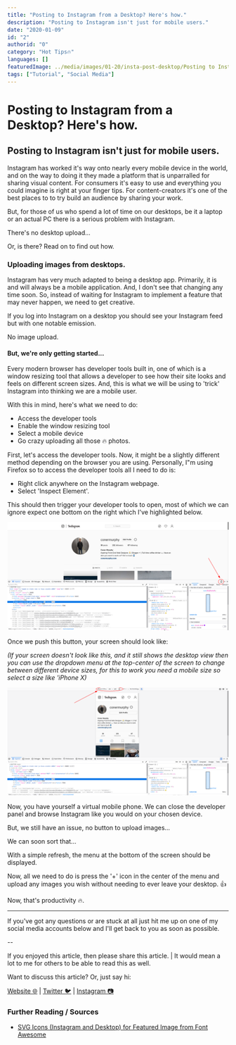 ```yaml
---
title: "Posting to Instagram from a Desktop? Here's how."
description: "Posting to Instagram isn't just for mobile users."
date: "2020-01-09"
id: "2"
authorid: "0"
category: "Hot Tips🔥"
languages: []
featuredImage: ../media/images/01-20/insta-post-desktop/Posting to Instagram from a Desktop.png
tags: ["Tutorial", "Social Media"]
---
```


# Posting to Instagram from a Desktop? Here's how.

## Posting to Instagram isn't just for mobile users.

Instagram has worked it's way onto nearly every mobile device in the world, and on the way to doing it they made a platform that is unparralled for sharing visual content. For consumers it's easy to use and everything you could imagine is right at your finger tips. For content-creators it's one of the best places to to try build an audience by sharing your work.

But, for those of us who spend a lot of time on our desktops, be it a laptop or an actual PC there is a serious problem with Instagram.

There's no desktop upload...

Or, is there? Read on to find out how.

### Uploading images from desktops.

Instagram has very much adapted to being a desktop app. Primarily, it is and will always be a mobile application. And, I don't see that changing any time soon. So, instead of waiting for Instagram to implement a feature that may never happen, we need to get creative.

If you log into Instagram on a desktop you should see your Instagram feed but with one notable emission.

No image upload.

#### But, we're only getting started...

Every modern browser has developer tools built in, one of which is a window resizing tool that allows a developer to see how their site looks and feels on different screen sizes. And, this is what we will be using to 'trick' Instagram into thinking we are a mobile user.

With this in mind, here's what we need to do:

- Access the developer tools
- Enable the window resizing tool
- Select a mobile device
- Go crazy uploading all those 🔥 photos.

First, let's access the developer tools. Now, it might be a slightly different method depending on the browser you are using. Personally, I"m using Firefox so to access the developer tools all I need to do is:

- Right click anywhere on the Instagram webpage.
- Select 'Inspect Element'.

This should then trigger your developer tools to open, most of which we can ignore expect one bottom on the right which I've highlighted below.

![Developer Resize Tools](../media/images/01-20/insta-post-desktop/Insta-with-developer-tools.png)

Once we push this button, your screen should look like:

*(If your screen doesn't look like this, and it still shows the desktop view then you can use the dropdown menu at the top-center of the screen to change between different device sizes, for this to work you need a mobile size so select a size like 'iPhone X)*

![Insta Resized Window](../media/images/01-20/insta-post-desktop/insta-resized.png)

Now, you have yourself a virtual mobile phone. We can close the developer panel and browse Instagram like you would on your chosen device.

But, we still have an issue, no button to upload images...

We can soon sort that... 

With a simple refresh, the menu at the bottom of the screen should be displayed.

Now, all we need to do is press the '+' icon in the center of the menu and upload any images you wish without needing to ever leave your desktop. 👍 

Now, that's productivity 🔥.

---

If you've got any questions or are stuck at all just hit me up on one of my social media accounts below and I'll get back to you as soon as possible.  

--

If you enjoyed this article, then please share this article. | It would mean a lot to me for others to be able to read this as well.

Want to discuss this article? Or, just say hi:

[Website 🌐](https://www.conermurphy.com) | [Twitter 🐦](https://twitter.com/ConerMMurphy) | [Instagram 📷](https://www.instagram.com/conermurphy/)

### Further Reading / Sources

- [SVG Icons (Instagram and Desktop) for Featured Image from Font Awesome](https://fontawesome.com/license)
